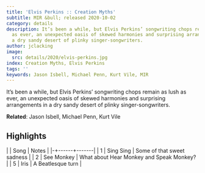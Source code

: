 ```yaml
---
title: 'Elvis Perkins :: Creation Myths'
subtitle: MIR &bull; released 2020-10-02
category: details
description: It’s been a while, but Elvis Perkins’ songwriting chops remain as lush
  as ever, an unexpected oasis of skewed harmonies and surprising arrangements in
  a dry sandy desert of plinky singer-songwriters.
author: jclacking
image:
  src: details/2020/elvis-perkins.jpg
index: Creation Myths, Elvis Perkins
tags: ''
keywords: Jason Isbell, Michael Penn, Kurt Vile, MIR
---
```

It’s been a while, but Elvis Perkins’ songwriting chops remain as lush as ever, an unexpected oasis of skewed harmonies and surprising arrangements in a dry sandy desert of plinky singer-songwriters.<!--more-->

**Related**: Jason Isbell, Michael Penn, Kurt Vile

## Highlights

| | Song | Notes |
|-+------+-------|
| 1 | Sing Sing | Some of that sweet sadness |
| 2 | See Monkey | What about Hear Monkey and Speak Monkey? |
| 5 | Iris | A Beatlesque turn |

